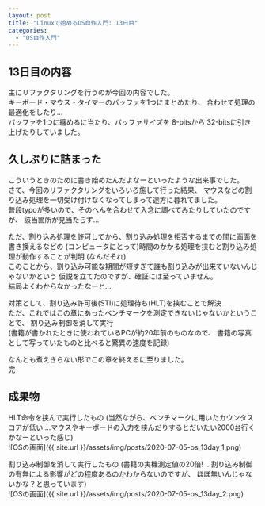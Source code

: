 ```yaml
---
layout: post
title: "Linuxで始めるOS自作入門: 13日目"
categories:
  - "OS自作入門"
---
```


## 13日目の内容
主にリファクタリングを行うのが今回の内容でした。  
キーボード・マウス・タイマーのバッファを1つにまとめたり、
合わせて処理の最適化をしたり...  
バッファを1つに纏めるに当たり、バッファサイズを 8-bitsから 32-bitsに引き上げたりしていました。

## 久しぶりに詰まった
こういうときのために書き始めたんだよなーといったような出来事でした。  
さて、今回のリファクタリングをいろいろ施して行った結果、
マウスなどの割り込み処理を一切受け付けなくなってしまって途方に暮れてました。  
普段typoが多いので、そのへんを合わせて入念に調べてみたりしていたのですが、
該当箇所が見当たらず...  

ただ、割り込み処理を許可してから、割り込み処理を拒否するまでの間に画面を書き換えるなどの
(コンピュータにとって)時間のかかる処理を挟むと割り込み処理が動作することが判明
(なんだそれ)  
このことから、割り込み可能な期間が短すぎて誰も割り込みが出来ていないんじゃないかという
仮説を立てたのですが、確証には至っていません。  
結局よくわからなかったなーと...

対策として、割り込み許可後(STI)に処理待ち(HLT)を挟むことで解決  
ただ、これではこの章にあったベンチマークを測定できないじゃないかということで、
割り込み制御を消して実行  
(書籍が書かれたときに使われているPCが約20年前のものなので、
書籍の写真として写っていたものと比べると驚異の速度を記録)

なんとも煮えきらない形でこの章を終えるに至りました。  
完

## 成果物
HLT命令を挟んで実行したもの
(当然ながら、ベンチマークに用いたカウンタスコアが低い
...マウスやキーボードの入力を挟んだりするとだいたい2000台行くかなーといった感じ)  
![OSの画面]({{ site.url }}/assets/img/posts/2020-07-05-os_13day_1.png)

割り込み制御を消して実行したもの
(書籍の実機測定値の20倍!
...割り込み制御の有無による影響がどの程度あるのかわからないのですが、
ほぼ無いんじゃないかな？と思っています)  
![OSの画面]({{ site.url }}/assets/img/posts/2020-07-05-os_13day_2.png)

